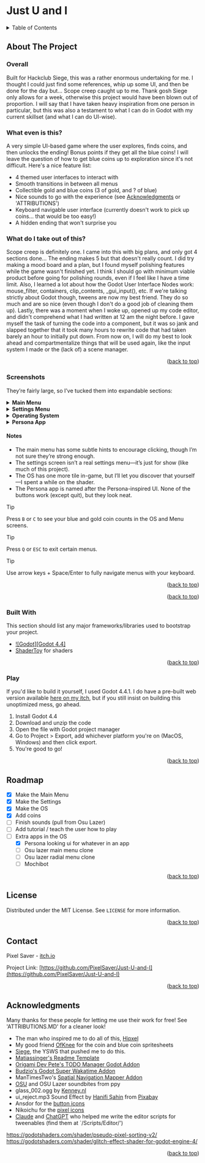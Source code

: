 # Just U and I




<a id="readme-top"></a>
<!-- PROJECT SHIELDS -->
<!--
*** I'm using markdown "reference style" links for readability.
*** Reference links are enclosed in brackets [ ] instead of parentheses ( ).
*** See the bottom of this document for the declaration of the reference variables
*** for contributors-url, forks-url, etc. This is an optional, concise syntax you may use.
*** https://www.markdownguide.org/basic-syntax/#reference-style-links
-->
<!--
[![Contributors][contributors-shield]][contributors-url]
[![Forks][forks-shield]][forks-url]
[![Stargazers][stars-shield]][stars-url]
[![Issues][issues-shield]][issues-url]
[![Unlicense License][license-shield]][license-url]
[![LinkedIn][linkedin-shield]][linkedin-url]-->



<!-- PROJECT LOGO -->
<!--
<br />
<div align="center">
  <a href="https://github.com/othneildrew/Best-README-Template">
	<img src="images/logo.png" alt="Logo" width="80" height="80">
  </a>

  <h3 align="center">Best-README-Template</h3>

  <p align="center">
	An awesome README template to jumpstart your projects!
	<br />
	<a href="https://github.com/othneildrew/Best-README-Template"><strong>Explore the docs »</strong></a>
	<br />
	<br />
	<a href="https://github.com/othneildrew/Best-README-Template">View Demo</a>
	&middot;
	<a href="https://github.com/othneildrew/Best-README-Template/issues/new?labels=bug&template=bug-report---.md">Report Bug</a>
	&middot;
	<a href="https://github.com/othneildrew/Best-README-Template/issues/new?labels=enhancement&template=feature-request---.md">Request Feature</a>
  </p>
</div>
-->


<!-- TABLE OF CONTENTS -->
<details>
  <summary>Table of Contents</summary>
  <ol>
	<a href="#about-the-project">About The Project</a>
	<li><a href="#built-with">Built With</a></li>
	</ul>
	<li><a href="#play">How to play?</a></li>
	<li><a href="#roadmap">Roadmap</a></li>
	<li><a href="#license">License</a></li>
	<li><a href="#contact">Contact</a></li>
	<li><a href="#acknowledgments">Acknowledgments</a></li>
  </ol>
</details>



<!-- ABOUT THE PROJECT -->
## About The Project

### Overall
Built for Hackclub Siege, this was a rather enormous undertaking for me. I thought I could just find some references, whip up some UI, and then be done for the day but... Scope creep caught up to me. Thank gosh Siege only allows for a week, otherwise this project would have been blown out of proportion. I will say that I have taken heavy inspiration from one person in particular, but this was also a testament to what I can do in Godot with my current skillset (and what I can do UI-wise). 

### What even is this?
A very simple UI-based game where the user explores, finds coins, and then unlocks the ending! Bonus points if they get all the blue coins! I will leave the question of how to get blue coins up to exploration since it's not difficult. Here's a nice feature list:
* 4 themed user interfaces to interact with
* Smooth transitions in between all menus
* Collectible gold and blue coins (3 of gold, and ? of blue)
* Nice sounds to go with the experience (see <a href="#acknowledgments">Acknowledgments</a> or 'ATTRIBUTIONS')
* Keyboard navigable user interface (currently doesn't work to pick up coins... that would be too easy!)
* A hidden ending that won't surprise you

### What do I take out of this?
Scope creep is definitely one. I came into this with big plans, and only got 4 sections done... The ending makes 5 but that doesn't really count. I did try making a mood board and a plan, but I found myself polishing features while the game wasn't finished yet. I think I should go with minimum viable product before going for polishing rounds, even if I feel like I have a time limit. 
Also, I learned a lot about how the Godot User Interface Nodes work: mouse_filter, containers, clip_contents, _gui_input(), etc. If we're talking strictly about Godot though, tweens are now my best friend. They do so much and are so nice (even though I don't do a good job of cleaning them up). 
Lastly, there was a moment when I woke up, opened up my code editor, and didn't comprehend what I had written at 12 am the night before. I gave myself the task of turning the code into a component, but it was so jank and slapped together that it took many hours to rewrite code that had taken barely an hour to initially put down. From now on, I will do my best to look ahead and compartmentalize things that will be used again, like the input system I made or the (lack of) a scene manager.

<p align="right">(<a href="#readme-top">back to top</a>)</p>

### Screenshots
They’re fairly large, so I’ve tucked them into expandable sections:

<details>
  <summary><strong>Main Menu</strong></summary>
  <img src="Media/main_menu.png" alt="Screenshot of the main menu of my game">
</details>

<details>
  <summary><strong>Settings Menu</strong></summary>
  <img src="Media/settings.png" alt="Screenshot of the settings menu of my game">
</details>

<details>
  <summary><strong>Operating System</strong></summary>
  <img src="Media/os_menu_1.png" alt="First screenshot of the 'operating system'">
  <img src="Media/os_menu_2.png" alt="Second screenshot of the 'operating system'">
</details>

<details>
  <summary><strong>Persona App</strong></summary>
  <img src="Media/persona.png" alt="Screenshot of one of the 'apps' in my game">
</details>

#### Notes
- The main menu has some subtle hints to encourage clicking, though I’m not sure they’re strong enough.  
- The settings screen isn’t a real settings menu—it’s just for show (like much of this project).  
- The OS has one more tile in-game, but I’ll let you discover that yourself—I spent a while on the shader.  
- The Persona app is named after the Persona-inspired UI. None of the buttons work (except quit), but they look neat.

> [!TIP]  
> Press `B` or `C` to see your blue and gold coin counts in the OS and Menu screens.  

> [!TIP]  
> Press `Q` or `ESC` to exit certain menus.  

> [!TIP]  
> Use arrow keys + Space/Enter to fully navigate menus with your keyboard.  
 

<p align="right">(<a href="#readme-top">back to top</a>)</p> 



<p align="right">(<a href="#readme-top">back to top</a>)</p>



### Built With

This section should list any major frameworks/libraries used to bootstrap your project.

* [![Godot][Godot 4.4]][Godot-url]
* [ShaderToy](https://www.shadertoy.com) for shaders
<!--
* [![Next][Next.js]][Next-url]
* [![React][React.js]][React-url]
* [![Vue][Vue.js]][Vue-url]
* [![Angular][Angular.io]][Angular-url]
* [![Svelte][Svelte.dev]][Svelte-url]
* [![Laravel][Laravel.com]][Laravel-url]
* [![Bootstrap][Bootstrap.com]][Bootstrap-url]
* [![JQuery][JQuery.com]][JQuery-url]-->

<p align="right">(<a href="#readme-top">back to top</a>)</p>



### Play 

If you'd like to build it yourself, I used Godot 4.4.1. I do have a pre-built web version available [here on my itch](https://pixelsaver.itch.io/just-u-and-i), but if you still insist on building this unoptimized mess, go ahead.

1. Install Godot 4.4
2. Download and unzip the code
3. Open the file with Godot project manager
4. Go to Project > Export, add whichever platform you're on (MacOS, Windows) and then click export.
5. You're good to go!

<p align="right">(<a href="#readme-top">back to top</a>)</p>

<!-- ROADMAP -->
## Roadmap

- [x] Make the Main Menu
- [x] Make the Settings
- [x] Make the OS
- [X] Add coins
- [ ] Finish sounds (pull from Osu Lazer)
- [ ] Add tutorial / teach the user how to play
- [ ] Extra apps in the OS
  - [X] Persona looking ui for whatever in an app
  - [ ] Osu lazer main menu clone
  - [ ] Osu lazer radial menu clone
  - [ ] Mochibot

<p align="right">(<a href="#readme-top">back to top</a>)</p>


<!-- LICENSE -->
## License

Distributed under the MIT License. See `LICENSE` for more information.

<p align="right">(<a href="#readme-top">back to top</a>)</p>



<!-- CONTACT -->
## Contact

Pixel Saver - [itch.io](https://pixelsaver.itch.io/) 

Project Link: [https://github.com/PixelSaver/Just-U-and-I](https://github.com/PixelSaver/Just-U-and-I)

<p align="right">(<a href="#readme-top">back to top</a>)</p>



<!-- ACKNOWLEDGMENTS -->
## Acknowledgments

Many thanks for these people for letting me use their work for free! See 'ATTRIBUTIONS.MD' for a cleaner look!

* The man who inspired me to do all of this, [Hipxel](https://github.com/Hipxel-dev) 
* My good friend [OfKnee](https://github.com/ofKnee) for the coin and blue coin spritesheets
* [Siege](https://siege.hackclub.com/castle), the YSWS that pushed me to do this.
* [Matiassinger's Readme Template](https://github.com/othneildrew/Best-README-Template)
* [Origami Dev Pete's TODO Manager Godot Addon](https://github.com/OrigamiDev-Pete/TODO_Manager)
* [Budzio's Godot Super Wakatime Addon](https://github.com/BudzioT/Godot_Super-Wakatime)
* ManTimesTwo's [Spatial Navigation Mapper Addon](https://github.com/Mantimestwo/Godot-spatial-navigation-mapper)
* [OSU](https://github.com/ppy/osu) and OSU Lazer soundbites from ppy
* glass_002.ogg by [Kenney.nl](www.kenney.nl)
* ui_reject.mp3 Sound Effect by <a href="https://pixabay.com/users/audley_fergine-32337609/?utm_source=link-attribution&utm_medium=referral&utm_campaign=music&utm_content=327756">Hanifi Şahin</a> from <a href="https://pixabay.com/sound-effects//?utm_source=link-attribution&utm_medium=referral&utm_campaign=music&utm_content=327756">Pixabay</a>
* Ansdor for the [button icons](https://ansdor.itch.io/button-icons)
* Nikoichu for the [pixel icons](https://nikoichu.itch.io/pixel-icons)
* [Claude](https://claude.ai/) and [ChatGPT](https://chatgpt.com) who helped me write the editor scripts for tweenables (find them at `/Scripts/Editor/')

https://godotshaders.com/shader/pseudo-pixel-sorting-v2/
https://godotshaders.com/shader/glitch-effect-shader-for-godot-engine-4/

<!--
* [Choose an Open Source License](https://choosealicense.com)
* [GitHub Emoji Cheat Sheet](https://www.webpagefx.com/tools/emoji-cheat-sheet)
* [Malven's Flexbox Cheatsheet](https://flexbox.malven.co/)
* [Malven's Grid Cheatsheet](https://grid.malven.co/)
* [Img Shields](https://shields.io)
* [GitHub Pages](https://pages.github.com)
* [Font Awesome](https://fontawesome.com)
* [React Icons](https://react-icons.github.io/react-icons/search)
-->
<p align="right">(<a href="#readme-top">back to top</a>)</p>



<!-- MARKDOWN LINKS & IMAGES -->
<!-- https://www.markdownguide.org/basic-syntax/#reference-style-links -->
[contributors-shield]: https://img.shields.io/github/contributors/othneildrew/Best-README-Template.svg?style=for-the-badge
[contributors-url]: https://github.com/othneildrew/Best-README-Template/graphs/contributors
[forks-shield]: https://img.shields.io/github/forks/othneildrew/Best-README-Template.svg?style=for-the-badge
[forks-url]: https://github.com/othneildrew/Best-README-Template/network/members
[stars-shield]: https://img.shields.io/github/stars/othneildrew/Best-README-Template.svg?style=for-the-badge
[stars-url]: https://github.com/othneildrew/Best-README-Template/stargazers
[issues-shield]: https://img.shields.io/github/issues/othneildrew/Best-README-Template.svg?style=for-the-badge
[issues-url]: https://github.com/othneildrew/Best-README-Template/issues
[license-shield]: https://img.shields.io/github/license/othneildrew/Best-README-Template.svg?style=for-the-badge
[license-url]: https://github.com/othneildrew/Best-README-Template/blob/master/LICENSE.txt
[linkedin-shield]: https://img.shields.io/badge/-LinkedIn-black.svg?style=for-the-badge&logo=linkedin&colorB=555
[linkedin-url]: https://linkedin.com/in/othneildrew
[product-screenshot]: images/screenshot.png

[Godot]: https://godotengine.org/assets/press/icon_monochrome_dark.png
[Godot-url]: [https://github.com/godotengine/godot](https://godotengine.org)

[Next.js]: https://img.shields.io/badge/next.js-000000?style=for-the-badge&logo=nextdotjs&logoColor=white
[Next-url]: https://nextjs.org/
[React.js]: https://img.shields.io/badge/React-20232A?style=for-the-badge&logo=react&logoColor=61DAFB
[React-url]: https://reactjs.org/
[Vue.js]: https://img.shields.io/badge/Vue.js-35495E?style=for-the-badge&logo=vuedotjs&logoColor=4FC08D
[Vue-url]: https://vuejs.org/
[Angular.io]: https://img.shields.io/badge/Angular-DD0031?style=for-the-badge&logo=angular&logoColor=white
[Angular-url]: https://angular.io/
[Svelte.dev]: https://img.shields.io/badge/Svelte-4A4A55?style=for-the-badge&logo=svelte&logoColor=FF3E00
[Svelte-url]: https://svelte.dev/
[Laravel.com]: https://img.shields.io/badge/Laravel-FF2D20?style=for-the-badge&logo=laravel&logoColor=white
[Laravel-url]: https://laravel.com
[Bootstrap.com]: https://img.shields.io/badge/Bootstrap-563D7C?style=for-the-badge&logo=bootstrap&logoColor=white
[Bootstrap-url]: https://getbootstrap.com
[JQuery.com]: https://img.shields.io/badge/jQuery-0769AD?style=for-the-badge&logo=jquery&logoColor=white
[JQuery-url]: https://jquery.com 
